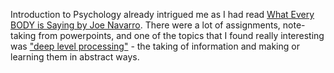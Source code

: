 Introduction to Psychology already intrigued me as I had read [What Every BODY is Saying by Joe Navarro](https://books.google.co.uk/books?id=IUFQM-6OFEsC&source=gbs_navlinks_s). There were a lot of assignments, note-taking from powerpoints, and one of the topics that I found really interesting was <a href="https://github.com/yuchingho/university/blob/master/3)%20Mercer%20Erasmus%20Year/2)%20Semester%20One%20-%20PSY101%20Introduction%20to%20Psychology/WritingAssignments03%20-%20Learning%20how%20to%20Learn.pdf">"deep level processing"</a> - the taking of information and making or learning them in abstract ways.